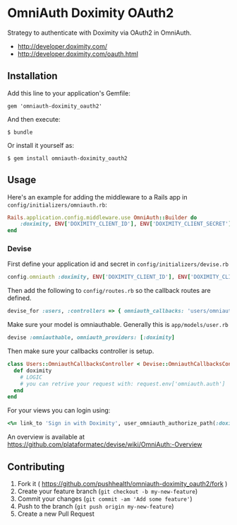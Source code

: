 # OmniAuth Doximity OAuth2


Strategy to authenticate with Doximity via OAuth2 in OmniAuth.

  - http://developer.doximity.com/
  - http://developer.doximity.com/oauth.html

## Installation

Add this line to your application's Gemfile:

    gem 'omniauth-doximity_oauth2'

And then execute:

    $ bundle

Or install it yourself as:

    $ gem install omniauth-doximity_oauth2


## Usage

Here's an example for adding the middleware to a Rails app in `config/initializers/omniauth.rb`:

```ruby
Rails.application.config.middleware.use OmniAuth::Builder do
    :doximity, ENV['DOXIMITY_CLIENT_ID'], ENV['DOXIMITY_CLIENT_SECRET'], { strategy_class: OmniAuth::Strategies::DoximityOauth2, scope: 'email'}
end
```


### Devise

First define your application id and secret in `config/initializers/devise.rb`

```ruby
config.omniauth :doximity, ENV['DOXIMITY_CLIENT_ID'], ENV['DOXIMITY_CLIENT_SECRET'], { strategy_class: OmniAuth::Strategies::DoximityOauth2, scope: 'email'}
```

Then add the following to `config/routes.rb` so the callback routes are defined.

```ruby
devise_for :users, :controllers => { omniauth_callbacks: 'users/omniauth_callbacks' }
```

Make sure your model is omniauthable. Generally this is `app/models/user.rb`

```ruby
devise :omniauthable, omniauth_providers: [:doximity]
```

Then make sure your callbacks controller is setup.

```ruby
class Users::OmniauthCallbacksController < Devise::OmniauthCallbacksController
  def doximity
    # LOGIC
    # you can retrive your request with: request.env['omniauth.auth']
  end
end
```

For your views you can login using:
```ruby
<%= link_to 'Sign in with Doximity', user_omniauth_authorize_path(:doximity) %>
```

An overview is available at https://github.com/plataformatec/devise/wiki/OmniAuth:-Overview


## Contributing

1. Fork it ( https://github.com/pushhealth/omniauth-doximity_oauth2/fork )
2. Create your feature branch (`git checkout -b my-new-feature`)
3. Commit your changes (`git commit -am 'Add some feature'`)
4. Push to the branch (`git push origin my-new-feature`)
5. Create a new Pull Request
